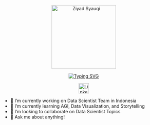 <p align="center">
  <a href="https://github.com/ziyadn">
    <img width="200px" src="https://storage.googleapis.com/codingid-storage-bucket/storage/uploads/coach-event/1644218369WhatsApp%20Image%202022-01-18%20at%2016.09.43.png" alt="Ziyad Syauqi" /></a>
</p>

<p align="center">
<a href="https://git.io/typing-svg"><img src="https://readme-typing-svg.demolab.com?font=Fira+Code&pause=200&width=435&center=true&vcenter=true&lines=Professional+Data+Scientist;Mathematics+Enthusiast;Always+Learning+and+Sharing" alt="Typing SVG" /></a>
</p>

<!-- Social icons section -->
<p align="center">
  <a href="https://www.linkedin.com/in/ziyadsyauqif/"><img width="32px" alt="LinkedIn" title="LinkedIn" src="https://i.imgur.com/yRpa1dQ.png"/></a>
</p>

- 🔭 I’m currently working on Data Scientist Team in Indonesia
- 🌱 I’m currently learning AGI, Data Visualization, and Storytelling
- 👯 I’m looking to collaborate on Data Scientist Topics
- 💬 Ask me about anything!

